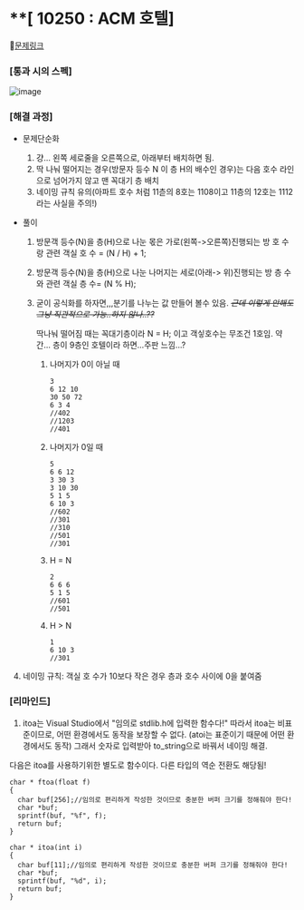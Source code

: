#  **[ 10250 : ACM 호텔]

🔗[문제링크](https://www.acmicpc.net/problem/10250)



###  **[통과 시의 스펙]**
![image](https://github.com/user-attachments/assets/1d9760dd-daf5-44fe-909b-75a5e2431447)



### **[해결 과정]**

- 문제단순화
  1. 걍... 왼쪽 세로줄을 오른쪽으로, 아래부터 배치하면 됨.
  2. 딱 나눠 떨어지는 경우(방문자 등수 N 이 층 H의 배수인 경우)는 다음 호수 라인으로 넘어가지 않고 맨 꼭대기 층 배치
  3. 네이밍 규칙 유의(아파트 호수 처럼 11츧의 8호는 1108이고 11층의 12호는 1112라는 사실을 주의!)

   
- 풀이 
  1. 방문객 등수(N)을 층(H)으로 나눈 몫은 가로(왼쪽->오른쪽)진행되는 방 호 수랑 관련
     객실 호 수 = (N / H) + 1;
  2. 방문객 등수(N)을 층(H)으로 나눈 나머지는 세로(아래-> 위)진행되는 방 층 수와 관련
     객실 층 수= (N % H);
     
  3. 굳이 공식화를 하자면,,,분기를 나누는 값 만들어 볼수 있음. _~~근데 이렇게 안해도 그냥 직관적으로 가능..하지 않나..??~~_
     
     딱나눠 떨어짐 때는 꼭대기층이라 N = H; 이고 객싷호수는 무조건 1호임.
     약간...  층이 9층인 호텔이라 하면...주판 느낌...?

    
  
     1. 나머지가 0이 아닐 때
        ```
        3
        6 12 10
        30 50 72
        6 3 4
        //402
        //1203
        //401
        ```
     2. 나머지가 0일 때
        ```
        5
        6 6 12
        3 30 3
        3 10 30
        5 1 5
        6 10 3
        //602
        //301
        //310
        //501
        //301
        ```
     3. H = N
        ```
        2
        6 6 6
        5 1 5
        //601
        //501
        ```
     5. H > N
        ```
        1
        6 10 3
        //301
        ```

4. 네이밍 규칙: 객실 호 수가 10보다 작은 경우 층과 호수 사이에 0을 붙여줌



###  **[리마인드]** 
1. itoa는 Visual Studio에서 "임의로 stdlib.h에 입력한 함수다!"
   따라서 itoa는 비표준이므로, 어떤 환경에서도 동작을 보장할 수 없다.  (atoi는 표준이기 때문에 어떤 환경에서도 동작)
   그래서 숫자로 입력받아 to_string으로 바꿔서 네이밍 해결.

다음은 itoa를 사용하기위한 별도로 함수이다. 다른 타입의 역순 전환도 해당됨!

```
char * ftoa(float f)
{
  char buf[256];//임의로 편리하게 작성한 것이므로 충분한 버퍼 크기를 정해줘야 한다!
  char *buf;
  sprintf(buf, "%f", f);
  return buf;
}

char * itoa(int i)
{
  char buf[11];//임의로 편리하게 작성한 것이므로 충분한 버퍼 크기를 정해줘야 한다!
  char *buf;
  sprintf(buf, "%d", i);
  return buf;
}
```



